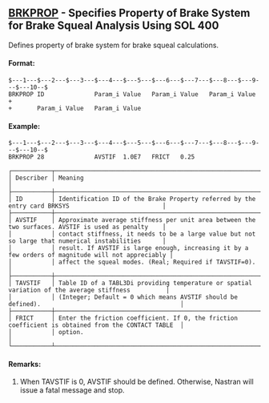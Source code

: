## [BRKPROP](https://nexus.hexagon.com/documentationcenter/bundle/MSC_Nastran_2022.4/page/Nastran_Combined_Book/qrg/bulkab/TOC.BRKPROP.xhtml) - Specifies Property of Brake System for Brake Squeal Analysis Using SOL 400

Defines property of brake system for brake squeal calculations.

#### Format:

```nastran
$---1---$---2---$---3---$---4---$---5---$---6---$---7---$---8---$---9---$---10--$
BRKPROP ID              Param_i Value   Param_i Value   Param_i Value   +       
+       Param_i Value   Param_i Value                                           
```

#### Example:

```nastran
$---1---$---2---$---3---$---4---$---5---$---6---$---7---$---8---$---9---$---10--$
BRKPROP 28              AVSTIF  1.0E7   FRICT   0.25                            
```

```text
┌───────────┬────────────────────────────────────────────────────────────────────────────────────────────────────┐
│ Describer │ Meaning                                                                                            │
├───────────┼────────────────────────────────────────────────────────────────────────────────────────────────────┤
│ ID        │ Identification ID of the Brake Property referred by the entry card BRKSYS                          │
├───────────┼────────────────────────────────────────────────────────────────────────────────────────────────────┤
│ AVSTIF    │ Approximate average stiffness per unit area between the two surfaces. AVSTIF is used as penalty    │
│           │ contact stiffness, it needs to be a large value but not so large that numerical instabilities      │
│           │ result. If AVSTIF is large enough, increasing it by a few orders of magnitude will not appreciably │
│           │ affect the squeal modes. (Real; Required if TAVSTIF=0).                                            │
├───────────┼────────────────────────────────────────────────────────────────────────────────────────────────────┤
│ TAVSTIF   │ Table ID of a TABL3Di providing temperature or spatial variation of the average stiffness          │
│           │ (Integer; Default = 0 which means AVSTIF should be defined).                                       │
├───────────┼────────────────────────────────────────────────────────────────────────────────────────────────────┤
│ FRICT     │ Enter the friction coefficient. If 0, the friction coefficient is obtained from the CONTACT TABLE  │
│           │ option.                                                                                            │
└───────────┴────────────────────────────────────────────────────────────────────────────────────────────────────┘
```

#### Remarks:

1. When TAVSTIF is 0, AVSTIF should be defined. Otherwise, Nastran will issue a fatal message and stop.
